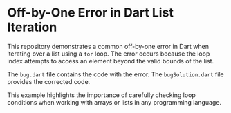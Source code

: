 # Off-by-One Error in Dart List Iteration

This repository demonstrates a common off-by-one error in Dart when iterating over a list using a `for` loop. The error occurs because the loop index attempts to access an element beyond the valid bounds of the list.

The `bug.dart` file contains the code with the error.  The `bugSolution.dart` file provides the corrected code.

This example highlights the importance of carefully checking loop conditions when working with arrays or lists in any programming language.